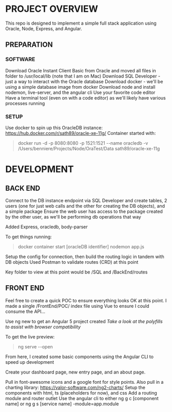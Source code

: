# PROJECT OVERVIEW
This repo is designed to implement a simple full stack application using Oracle, Node, Express, and Angular.

## PREPARATION
### SOFTWARE
Download Oracle Instant Client Basic from Oracle and moved all files in folder to /usr/local/lib (note that I am on Mac)
Download SQL Developer - just a way to interact with the Oracle database
Download docker - we'll be using a simple database image from docker
Download node and install nodemon, live-server, and the angular cli
Use your favorite code editor
Have a terminal tool (even on with a code editor) as we'll likely have various processes running

### SETUP
<!--- I used AWS to spin up an oracledb that has a security group to allow inbound 1521 --->
Use docker to spin up this OracleDB instance: https://hub.docker.com/r/sath89/oracle-xe-11g/
Container started with:
> docker run -d -p 8080:8080 -p 1521:1521 --name oracledb -v /Users/benniere/Projects/Node/OraTest/Data sath89/oracle-xe-11g

# DEVELOPMENT
## BACK END
Connect to the DB instance endpoint via SQL Developer and create tables, 2 users (one for just web calls and the other for creating the DB objects), and a simple package
Ensure the web user has access to the package created by the other user, as we'll be performing db operations that way

Added Express, oracledb, body-parser

To get things running:
> docker container start [oracleDB identifier]
> nodemon app.js

Setup the config for connection, then build the routing logic in tandem with DB objects
Used Postman to validate routes (CRD) at this point

Key folder to view at this point would be /SQL and /BackEnd/routes

## FRONT END
Feel free to create a quick POC to ensure everything looks OK at this point. I made a single /FrontEnd/POC/ index file using Vue to ensure I could consume the API...

Use ng new to get an Angular 5 project created
<i>Take a look at the polyfills to assist with browser compatibility</i>

To get the live preview:
> ng serve --open

From here, I created some basic components using the Angular CLI to speed up development

Create your dashboard page, new entry page, and an about page.

Pull in font-awesome icons and a google font for style points.
Also pull in a charting library: https://valor-software.com/ng2-charts/
Setup the components with html, ts (placeholders for now), and css
Add a routing module and router outlet
Use the angular cli to either ng g c [component name] or ng g s [service name] -module=app.module